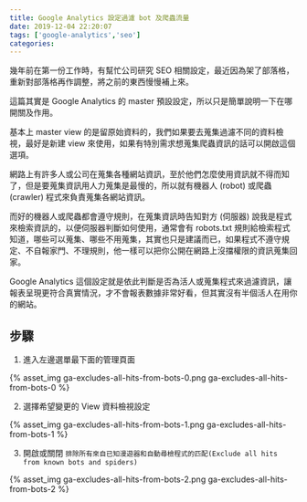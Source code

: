```yaml
---
title: Google Analytics 設定過濾 bot 及爬蟲流量
date: 2019-12-04 22:20:07
tags: ['google-analytics','seo']
categories:
---
```


幾年前在第一份工作時，有幫忙公司研究 SEO 相關設定，最近因為架了部落格，重新對部落格再作調整，將之前的東西慢慢補上來。

這篇其實是 Google Analytics 的 master 預設設定，所以只是簡單說明一下在哪開關及作用。

基本上 master view 的是留原始資料的，我們如果要去蒐集過濾不同的資料檢視，最好是新建 view 來使用，如果有特別需求想蒐集爬蟲資訊的話可以開啟這個選項。

網路上有許多人或公司在蒐集各種網站資訊，至於他們怎麼使用資訊就不得而知了，但是要蒐集資訊用人力蒐集是最慢的，所以就有機器人 (robot) 或爬蟲 (crawler) 程式來負責蒐集各網站資訊。

而好的機器人或爬蟲都會遵守規則，在蒐集資訊時告知對方 (伺服器) 說我是程式來檢索資訊的，以便伺服器判斷如何使用，通常會有 robots.txt 規則給檢索程式知道，哪些可以蒐集、哪些不用蒐集，其實也只是建議而已，如果程式不遵守規定、不自報家門、不理規則，他一樣可以把你公開在網路上沒擋權限的資訊蒐集回家。

Google Analytics 這個設定就是依此判斷是否為活人或蒐集程式來過濾資訊，讓報表呈現更符合真實情況，才不會報表數據非常好看，但其實沒有半個活人在用你的網站。

## 步驟

1. 進入左邊選單最下面的管理頁面

{% asset_img ga-excludes-all-hits-from-bots-0.png ga-excludes-all-hits-from-bots-0 %}

2. 選擇希望變更的 View 資料檢視設定

{% asset_img ga-excludes-all-hits-from-bots-1.png ga-excludes-all-hits-from-bots-1 %}

3. 開啟或關閉 `排除所有來自已知漫遊器和自動尋檢程式的匹配(Exclude all hits from known bots and spiders)`

{% asset_img ga-excludes-all-hits-from-bots-2.png ga-excludes-all-hits-from-bots-2 %}
